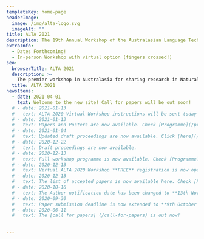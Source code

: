 ```yaml
---
templateKey: home-page
headerImage:
  image: /img/alta-logo.svg
  imageAlt: ""
title: ALTA 2021
description: The 19th Annual Workshop of the Australasian Language Technology Association
extraInfo: 
  - Dates Forthcoming!
  - In-person Workshop with virtual option (fingers crossed!)
seo:
  browserTitle: ALTA 2021
  description: >-
    The premier workshop in Australasia for sharing research in Natural Language Processing and Computational Lingustics. Submissions from students, academics and industry researchers are welcome.
  title: ALTA 2021
newsItems:
  - date: 2021-04-01
    text: Welcome to the new site! Call for papers will be out soon! 
  # - date: 2021-01-13
  #   text: ALTA 2020 Virtual Workshop instructions will be sent today to all the registered participants. 
  # - date: 2021-01-13
  #   text: Papers and Posters are now available. Check [Programme](/programme).
  # - date: 2021-01-04
  #   text: Updated draft proceedings are now available. Click [here](/files/ALTA2020-proceedings-draft.pdf).
  # - date: 2020-12-22
  #   text: Draft proceedings are now available. 
  # - date: 2020-12-13
  #   text: Full workshop programme is now available. Check [Programme](/programme).
  # - date: 2020-12-13
  #   text: Virtual ALTA 2020 Workshop **FREE** registration is now open. Check [Registration](/registration).
  # - date: 2020-12-13
  #   text: The list of accepted papers is now available here. Check [Papers](/papers).
  # - date: 2020-10-16
  #   text: The Author notification date has been changed to **13th November 2020**. Check [call for papers] (/call-for-papers).
  # - date: 2020-09-30
  #   text: Paper submission deadline is now extended to **9th October 2020**. Check [call for papers] (/call-for-papers).
  # - date: 2020-06-11
  #   text: The [call for papers] (/call-for-papers) is out now!

 
---
```

